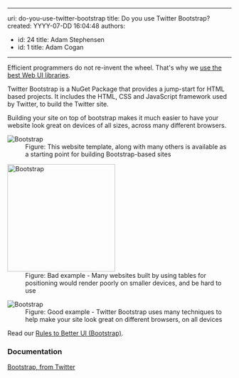 

---
uri: do-you-use-twitter-bootstrap
title: Do you use Twitter Bootstrap?
created: YYYY-07-DD 16:04:48
authors:
  - id: 24
    title: Adam Stephensen
  - id: 1
    title: Adam Cogan
---




<span class='intro'> <p>Efficient programmers do not re-invent the wheel. That's why we <a href="/do-you-use-the-best-web-ui-libraries">use the best Web UI libraries</a>.</p>
<p>Twitter Bootstrap is a NuGet Package that provides a jump-start for HTML based projects. It includes the HTML, CSS and JavaScript framework used by Twitter, to build the Twitter site.</p> </span>

<p>Building your site on top of bootstrap makes it much easier to have your website look great on devices of all sizes, across many different browsers.</p><dl class="image"><dt><img class="ms-rteCustom-ImageArea" alt="Bootstrap" src="/PublishingImages/bootstrap-1.jpg" /></dt><dd>Figure&#58; This website template, along with many others is availa​ble as a starting point for building Bootstrap-based sites</dd></dl><dl class="badImage"><dt><img class="ms-rteCustom-ImageArea" alt="Bootstrap" src="/PublishingImages/iphonenonresponsive.png" style="width&#58;242px;" /></dt><dd>​Figure&#58; Bad example - Many websites built by using tables for positioning would render poorly on smaller devices, and be hard to use</dd></dl><dl class="goodImage"><dt><img class="ms-rteCustom-ImageArea" alt="Bootstrap" src="/PublishingImages/bootstrap-3.jpg" /></dt><dd>Figure&#58; Good​ example - Twitter Bootstrap uses many techniques to help make your site look great on different browsers, on all devices</dd></dl><p>Read our <a href="/rules-to-better-ui-(bootstrap)">Rules to Better UI (Bootstrap)​</a>.</p><h3>Documentation​</h3><p>
   <a href="https&#58;//github.com/twbs/bootstrap">Bootstrap, from Twitter</a></p>



